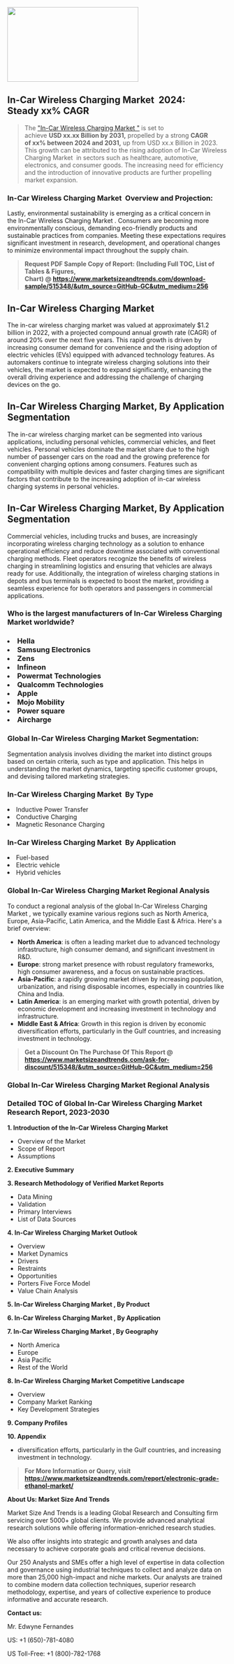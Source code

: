 <p><img class="alignnone size-medium wp-image-20088" src="https://ffe5etoiles.com/wp-content/uploads/2024/12/MST1-300x171.png" alt="" width="300" height="171" /></p><h2 id="ember46" class="ember-view reader-text-block__heading-2">In-Car Wireless Charging Market &nbsp;2024: Steady&nbsp;xx% CAGR</h2><blockquote id="ember47" class="ember-view reader-text-block__blockquote">The&nbsp;<a class="app-aware-link " href="https://www.marketsizeandtrends.com/download-sample/515348/&utm_source=GitHub-GC&utm_medium=256" target="_blank" data-test-app-aware-link="">"In-Car Wireless Charging Market "</a>&nbsp;is set to achieve&nbsp;<strong>USD&nbsp;xx.xx&nbsp;Billion by 2031,</strong>&nbsp;propelled by a strong&nbsp;<strong>CAGR of&nbsp;xx% between 2024 and 2031,</strong>&nbsp;up from USD xx.x Billion in 2023. This growth can be attributed to the rising adoption of&nbsp;In-Car Wireless Charging Market &nbsp;in sectors such as healthcare, automotive, electronics, and consumer goods. The increasing need for efficiency and the introduction of innovative products are further propelling market expansion.</blockquote><h3 id="ember48" class="ember-view reader-text-block__heading-3">In-Car Wireless Charging Market &nbsp;Overview and Projection:</h3><p id="ember49" class="ember-view reader-text-block__paragraph">Lastly, environmental sustainability is emerging as a critical concern in the&nbsp;In-Car Wireless Charging Market . Consumers are becoming more environmentally conscious, demanding eco-friendly products and sustainable practices from companies. Meeting these expectations requires significant investment in research, development, and operational changes to minimize environmental impact throughout the supply chain.</p><blockquote id="ember50" class="ember-view reader-text-block__blockquote"><strong>Request PDF Sample Copy of Report: (Including Full TOC, List of Tables &amp; Figures, Chart)&nbsp;@&nbsp;<strong><a href="https://www.marketsizeandtrends.com/download-sample/515348/&utm_source=GitHub-GC&utm_medium=256" target="_blank">https://www.marketsizeandtrends.com/download-sample/515348/&utm_source=GitHub-GC&utm_medium=256</a></strong></strong></blockquote><h3 class=""> <h2>In-Car Wireless Charging Market</h2><p>The in-car wireless charging market was valued at approximately $1.2 billion in 2022, with a projected compound annual growth rate (CAGR) of around 20% over the next five years. This rapid growth is driven by increasing consumer demand for convenience and the rising adoption of electric vehicles (EVs) equipped with advanced technology features. As automakers continue to integrate wireless charging solutions into their vehicles, the market is expected to expand significantly, enhancing the overall driving experience and addressing the challenge of charging devices on the go.</p><h2>In-Car Wireless Charging Market, By Application Segmentation</h2><p>The in-car wireless charging market can be segmented into various applications, including personal vehicles, commercial vehicles, and fleet vehicles. Personal vehicles dominate the market share due to the high number of passenger cars on the road and the growing preference for convenient charging options among consumers. Features such as compatibility with multiple devices and faster charging times are significant factors that contribute to the increasing adoption of in-car wireless charging systems in personal vehicles.</p><h2>In-Car Wireless Charging Market, By Application Segmentation</h2><p>Commercial vehicles, including trucks and buses, are increasingly incorporating wireless charging technology as a solution to enhance operational efficiency and reduce downtime associated with conventional charging methods. Fleet operators recognize the benefits of wireless charging in streamlining logistics and ensuring that vehicles are always ready for use. Additionally, the integration of wireless charging stations in depots and bus terminals is expected to boost the market, providing a seamless experience for both operators and passengers in commercial applications.</p></h3><h3 id="" class="">Who is the largest manufacturers of&nbsp;In-Car Wireless Charging Market worldwide?</h3><h3 class=""></Li><Li>Hella</Li><Li> Samsung Electronics</Li><Li> Zens</Li><Li> Infineon</Li><Li> Powermat Technologies</Li><Li> Qualcomm Technologies</Li><Li> Apple</Li><Li> Mojo Mobility</Li><Li> Power square</Li><Li> Aircharge</h3><h3 id="ember53" class="ember-view reader-text-block__heading-3">Global&nbsp;In-Car Wireless Charging Market Segmentation:</h3><p id="ember54" class="ember-view reader-text-block__paragraph">Segmentation analysis involves dividing the market into distinct groups based on certain criteria, such as type and application. This helps in understanding the market dynamics, targeting specific customer groups, and devising tailored marketing strategies.</p><h3 id="" class="">In-Car Wireless Charging Market &nbsp;By Type</h3><p></Li><Li>Inductive Power Transfer</Li><Li> Conductive Charging</Li><Li> Magnetic Resonance Charging</p><h3 id="" class="">In-Car Wireless Charging Market &nbsp;By Application</h3><p class=""></Li><Li>Fuel-based</Li><Li> Electric vehicle</Li><Li> Hybrid vehicles</p><h3 id="ember62" class="ember-view reader-text-block__heading-3">Global In-Car Wireless Charging Market Regional Analysis</h3><p id="ember63" class="ember-view reader-text-block__paragraph">To conduct a regional analysis of the global In-Car Wireless Charging Market , we typically examine various regions such as North America, Europe, Asia-Pacific, Latin America, and the Middle East &amp; Africa. Here's a brief overview:</p><ul><li><strong>North America</strong>: is often a leading market due to advanced technology infrastructure, high consumer demand, and significant investment in R&amp;D.</li><li><strong>Europe</strong>: strong market presence with robust regulatory frameworks, high consumer awareness, and a focus on sustainable practices.</li><li><strong>Asia-Pacific</strong>: a rapidly growing market driven by increasing population, urbanization, and rising disposable incomes, especially in countries like China and India.</li><li><strong>Latin America</strong>: is an emerging market with growth potential, driven by economic development and increasing investment in technology and infrastructure.</li><li><strong>Middle East &amp; Africa</strong>: Growth in this region is driven by economic diversification efforts, particularly in the Gulf countries, and increasing investment in technology.</li></ul><blockquote id="ember61" class="ember-view reader-text-block__blockquote"><strong>Get a Discount On The Purchase Of This Report @ <strong><a href="https://html-cleaner.com/" target="">https://www.marketsizeandtrends.com/ask-for-discount/515348/&utm_source=GitHub-GC&utm_medium=256</a></strong></strong></blockquote><h3 id="ember62" class="ember-view reader-text-block__heading-3">Global In-Car Wireless Charging Market Regional Analysis</h3><h3 id="" class="">Detailed TOC of Global In-Car Wireless Charging Market Research Report, 2023-2030</h3><p id="" class=""><strong>1. Introduction of the In-Car Wireless Charging Market </strong></p><ul><li>Overview of the Market</li><li>Scope of Report</li><li>Assumptions</li></ul><p id="" class=""><strong>2. Executive Summary</strong></p><p id="" class=""><strong>3. Research Methodology of Verified Market Reports</strong></p><ul><li>Data Mining</li><li>Validation</li><li>Primary Interviews</li><li>List of Data Sources</li></ul><p id="" class=""><strong>4. In-Car Wireless Charging Market Outlook</strong></p><ul><li>Overview</li><li>Market Dynamics</li><li>Drivers</li><li>Restraints</li><li>Opportunities</li><li>Porters Five Force Model</li><li>Value Chain Analysis</li></ul><p id="" class=""><strong>5. In-Car Wireless Charging Market , By Product</strong></p><p id="" class=""><strong>6. In-Car Wireless Charging Market , By Application</strong></p><p id="" class=""><strong>7. In-Car Wireless Charging Market , By Geography</strong></p><ul><li>North America</li><li>Europe</li><li>Asia Pacific</li><li>Rest of the World</li></ul><p id="" class=""><strong>8. In-Car Wireless Charging Market Competitive Landscape</strong></p><ul><li>Overview</li><li>Company Market Ranking</li><li>Key Development Strategies</li></ul><p id="" class=""><strong>9. Company Profiles</strong></p><p id="" class=""><strong>10. Appendix</strong></p><ul><li>diversification efforts, particularly in the Gulf countries, and increasing investment in technology.</li></ul><blockquote id="ember65" class="ember-view reader-text-block__blockquote"><strong>For More Information or Query, visit <strong><strong><a href="https://html-cleaner.com/" target="">https://www.marketsizeandtrends.com/report/electronic-grade-ethanol-market/</a></strong></strong></strong></blockquote><p id="" class=""><strong>About Us: Market Size And Trends</strong></p><p id="" class="">Market Size And Trends is a leading Global Research and Consulting firm servicing over 5000+ global clients. We provide advanced analytical research solutions while offering information-enriched research studies.</p><p id="" class="">We also offer insights into strategic and growth analyses and data necessary to achieve corporate goals and critical revenue decisions.</p><p id="" class="">Our 250 Analysts and SMEs offer a high level of expertise in data collection and governance using industrial techniques to collect and analyze data on more than 25,000 high-impact and niche markets. Our analysts are trained to combine modern data collection techniques, superior research methodology, expertise, and years of collective experience to produce informative and accurate research.</p><p id="" class=""><strong>Contact us:</strong></p><p id="" class="">Mr. Edwyne Fernandes</p><p id="" class="">US: +1 (650)-781-4080</p><p id="" class="">US Toll-Free: +1 (800)-782-1768</p>
